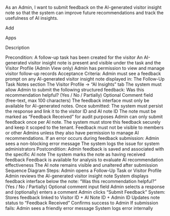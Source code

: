 As an Admin, I want to submit feedback on the AI-generated visitor insight note so that the system can improve future recommendations and track the usefulness of AI insights.

Add

Apps

Description

Precondition:
A follow-up task has been created for the visitor
An AI-generated visitor insight note is present and visible under the task and the Visitor Profile (Admin View only)
Admin has permission to view and manage visitor follow-up records
Acceptance Criteria:
Admin must see a feedback prompt on any AI-generated visitor insight note displayed in:
The Follow-Up Task Notes section
The Visitor Profile → “AI Insights” tab
The system must allow Admin to submit the following structured feedback:
Was this recommendation helpful? (Yes / No / Partially)
Optional Comment field (free-text, max 100 characters)
The feedback interface must only be available for AI-generated notes.
Once submitted:
The system must persist the response and link it to the visitor ID and AI note ID
The note must be marked as “Feedback Received” for audit purposes
Admin can only submit feedback once per AI note.
The system must store this feedback securely and keep it scoped to the tenant.
Feedback must not be visible to members or other Admins unless they also have permission to manage AI recommendations.
If an error occurs during feedback submission:
Admin sees a non-blocking error message
The system logs the issue for system administrators
Postcondition:
Admin feedback is saved and associated with the specific AI note
The system marks the note as having received feedback
Feedback is available for analysis to evaluate AI recommendation effectiveness
The AI note remains visible and unaltered after submission
Sequence Diagram Steps:
Admin opens a Follow-Up Task or Visitor Profile
Admin reviews the AI-generated visitor insight note
System displays feedback interface below the note:
“Was this recommendation helpful?” (Yes / No / Partially)
Optional comment input field
Admin selects a response and (optionally) enters a comment
Admin clicks “Submit Feedback”
System:
Stores feedback linked to Visitor ID + AI Note ID + Admin ID
Updates note status to “Feedback Received”
Confirms success to Admin
If submission fails:
Admin sees a friendly error message
System logs error internally
